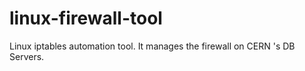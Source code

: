 # linux-firewall-tool
Linux iptables automation tool. It manages the firewall on CERN 's DB Servers.
